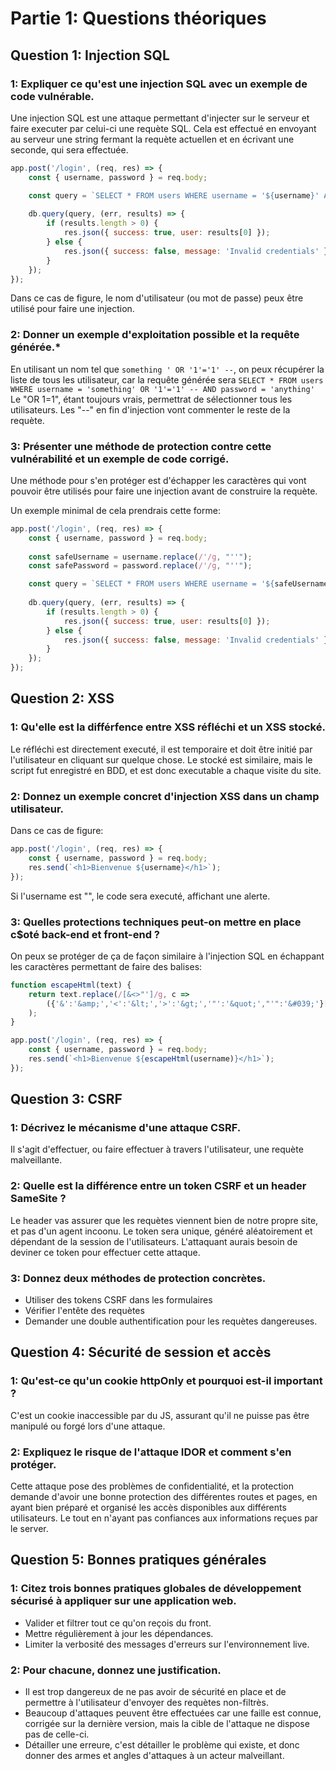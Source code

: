 # Partie 1: Questions théoriques

## Question 1: Injection SQL
### 1: Expliquer ce qu'est une injection SQL avec un exemple de code vulnérable.
Une injection SQL est une attaque permettant d'injecter sur le serveur et faire executer par celui-ci une requète SQL. Cela est effectué en envoyant au serveur une string fermant la requète actuellen et en écrivant une seconde, qui sera effectuée.

```js
app.post('/login', (req, res) => {
    const { username, password } = req.body;

    const query = `SELECT * FROM users WHERE username = '${username}' AND password = '${password}'`;
    
    db.query(query, (err, results) => {
        if (results.length > 0) {
            res.json({ success: true, user: results[0] });
        } else {
            res.json({ success: false, message: 'Invalid credentials' });
        }
    });
});
```
Dans ce cas de figure, le nom d'utilisateur (ou mot de passe) peux être utilisé pour faire une injection.

### 2: Donner un exemple d'exploitation possible et la requête générée.*

En utilisant un nom tel que `something ' OR '1'='1' --`, on peux récupérer la liste de tous les utilisateur, car la requête générée sera `SELECT * FROM users WHERE username = 'something' OR '1'='1' -- AND password = 'anything'` Le "OR 1=1", étant toujours vrais, permettrat de sélectionner tous les utilisateurs. Les "--" en fin d'injection vont commenter le reste de la requète.

### 3: Présenter une méthode de protection contre cette vulnérabilité et un exemple de code corrigé.

Une méthode pour s'en protéger est d'échapper les caractères qui vont pouvoir être utilisés pour faire une injection avant de construire la requète.

Un exemple minimal de cela prendrais cette forme:
```js
app.post('/login', (req, res) => {
    const { username, password } = req.body;
	
	const safeUsername = username.replace(/'/g, "''");
    const safePassword = password.replace(/'/g, "''");

    const query = `SELECT * FROM users WHERE username = '${safeUsername}' AND password = '${safePassword}'`;
    
    db.query(query, (err, results) => {
        if (results.length > 0) {
            res.json({ success: true, user: results[0] });
        } else {
            res.json({ success: false, message: 'Invalid credentials' });
        }
    });
});
```

## Question 2: XSS
### 1: Qu'elle est la différfence entre XSS réfléchi et un XSS stocké.

Le réfléchi est directement executé, il est temporaire et doit être initié par l'utilisateur en cliquant sur quelque chose.
Le stocké est similaire, mais le script fut enregistré en BDD, et est donc executable a chaque visite du site.

### 2: Donnez un exemple concret d'injection XSS dans un champ utilisateur.

Dans ce cas de figure:
```js
app.post('/login', (req, res) => {
    const { username, password } = req.body;
    res.send(`<h1>Bienvenue ${username}</h1>`);
});
```
Si l'username est "<script>alert('Something')</script>", le code sera executé, affichant une alerte.

### 3: Quelles protections techniques peut-on mettre en place c$oté back-end et front-end ?

On peux se protéger de ça de façon similaire à l'injection SQL en échappant les caractères permettant de faire des balises:
```js
function escapeHtml(text) {
    return text.replace(/[&<>"']/g, c =>
        ({'&':'&amp;','<':'&lt;','>':'&gt;','"':'&quot;',"'":'&#039;'}[c])
    );
}

app.post('/login', (req, res) => {
    const { username, password } = req.body;
    res.send(`<h1>Bienvenue ${escapeHtml(username)}</h1>`);
});
```

## Question 3: CSRF
### 1: Décrivez le mécanisme d'une attaque CSRF.

Il s'agit d'effectuer, ou faire effectuer à travers l'utilisateur, une requète malveillante.

### 2: Quelle est la différence entre un token CSRF et un header SameSite ?

Le header vas assurer que les requètes viennent bien de notre propre site, et pas d'un agent incoonu.
Le token sera unique, généré aléatoirement et dépendant de la session de l'utilisateurs. L'attaquant aurais besoin de deviner ce token pour effectuer cette attaque.

### 3: Donnez deux méthodes de protection concrètes.

- Utiliser des tokens CSRF dans les formulaires
- Vérifier l'entête des requètes
- Demander une double authentification pour les requètes dangereuses.

## Question 4: Sécurité de session et accès
### 1: Qu'est-ce qu'un cookie httpOnly et pourquoi est-il important ?

C'est un cookie inaccessible par du JS, assurant qu'il ne puisse pas être manipulé ou forgé lors d'une attaque.

### 2: Expliquez le risque de l'attaque IDOR et comment s'en protéger.

Cette attaque pose des problèmes de confidentialité, et la protection demande d'avoir une bonne protection des différentes routes et pages, en ayant bien préparé et organisé les accès disponibles aux différents utilisateurs. Le tout en n'ayant pas confiances aux informations reçues par le server.

## Question 5: Bonnes pratiques générales 
### 1: Citez trois bonnes pratiques globales de développement sécurisé à appliquer sur une application web.
- Valider et filtrer tout ce qu'on reçois du front.
- Mettre régulièrement à jour les dépendances.
- Limiter la verbosité des messages d'erreurs sur l'environnement live.
### 2: Pour chacune, donnez une justification.
- Il est trop dangereux de ne pas avoir de sécurité en place et de permettre à l'utilisateur d'envoyer des requètes non-filtrès.
- Beaucoup d'attaques peuvent être effectuées car une faille est connue, corrigée sur la dernière version, mais la cible de l'attaque ne dispose pas de celle-ci.
- Détailler une erreure, c'est détailler le problème qui existe, et donc donner des armes et angles d'attaques à un acteur malveillant.